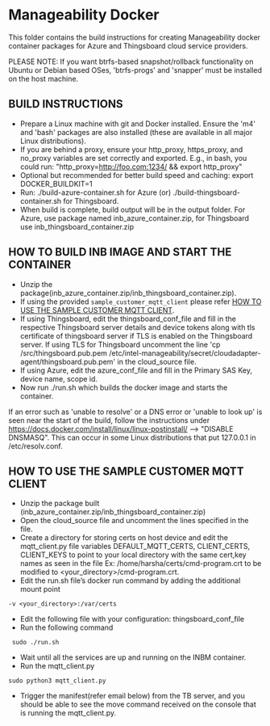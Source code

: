 # Manageability Docker
This folder contains the build instructions for creating Manageability docker container packages for Azure and Thingsboard cloud service providers.

PLEASE NOTE: If you want btrfs-based snapshot/rollback functionality on Ubuntu or Debian based OSes, 'btrfs-progs' and 'snapper' must be installed on the host machine.

## BUILD INSTRUCTIONS

* Prepare a Linux machine with git and Docker installed.  Ensure the 'm4' and 'bash' packages are also installed (these are available in all major Linux distributions).
* If you are behind a proxy, ensure your http_proxy, https_proxy, and no_proxy variables are set correctly and exported.  E.g., in bash, you could run: "http_proxy=http://foo.com:1234/ && export http_proxy"
* Optional but recommended for better build speed and caching: export DOCKER_BUILDKIT=1
* Run: ./build-azure-container.sh for Azure (or) ./build-thingsboard-container.sh for Thingsboard. 
* When build is complete, build output will be in the output folder. For Azure, use package named inb_azure_container.zip, for Thingsboard use inb_thingsboard_container.zip

## HOW TO BUILD INB IMAGE AND START THE CONTAINER

* Unzip the package(inb_azure_container.zip/inb_thingsboard_container.zip).
* If using the provided `sample_customer_mqtt_client` please refer [HOW TO USE THE SAMPLE CUSTOMER MQTT CLIENT](#how-to-use-the-sample-customer-mqtt-client). 
* If using Thingsboard, edit the thingsboard_conf_file and fill in the respective Thingsboard server details and device tokens along with tls certificate of thingsboard server if TLS is enabled on the Thingsboard server. If using TLS for Thingsboard uncomment the line 'cp /src/thingsboard.pub.pem /etc/intel-manageability/secret/cloudadapter-agent/thingsboard.pub.pem' in the cloud_source file.
* If using Azure, edit the azure_conf_file and fill in the Primary SAS Key, device name, scope id.
* Now run ./run.sh which builds the docker image and starts the container.


If an error such as 'unable to resolve' or a DNS error or 'unable to look up' is seen near the start of the build, follow the instructions under https://docs.docker.com/install/linux/linux-postinstall/ --> "DISABLE DNSMASQ".  This can occur in some Linux distributions that put 127.0.0.1 in /etc/resolv.conf.


## HOW TO USE THE SAMPLE CUSTOMER MQTT CLIENT
* Unzip the package built (inb_azure_container.zip/inb_thingsboard_container.zip)
* Open the cloud_source file and uncomment the lines specified in the file. 
* Create a directory for storing certs on host device and edit the mqtt_client.py file variables DEFAULT_MQTT_CERTS, CLIENT_CERTS, CLIENT_KEYS to point to your local directory with the same cert,key names as seen in the file Ex: /home/harsha/certs/cmd-program.crt to be modified to <your_directory>/cmd-program.crt.
* Edit the run.sh file’s docker run command by adding the additional mount point
```
-v <your_directory>:/var/certs
```
* Edit the following file with your configuration: thingsboard_conf_file
* Run the following command
```shell
 sudo ./run.sh
```
* Wait until all the services are up and running on the INBM container.
* Run the mqtt_client.py 
```shell
sudo python3 mqtt_client.py
```
* Trigger the manifest(refer email below) from the TB server, and you should be able to see the move command received on the console that is running the mqtt_client.py.